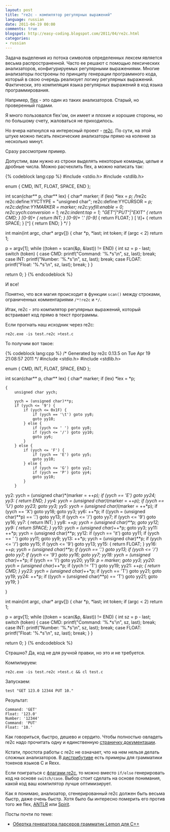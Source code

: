 ```yaml
---
layout: post
title: "re2c - компилятор регулярных выражений"
language: russian
date: 2011-04-19 00:00
comments: true
blogspot: http://easy-coding.blogspot.com/2011/04/re2c.html
categories: 
- russian
---
```

Задача выделения из потока символов определенных лексем является весьма распространенной. Часто ее решают с помощью лексических анализаторов, конфигурируемых регулярными выражениями. Многие анализаторы построены по принципу генерации программного кода, который в свою очередь реализует логику регулярных выражений. Фактически, это компиляция языка регулярных выражений в код языка программирования.

Например, [flex][] - это один из таких анализаторов. Старый, но проверенный годами.

[flex]: http://en.wikipedia.org/wiki/Flex_lexical_analyser

Я много пользовался flex'ом, он имеет и плохие и хорошие стороны, но по большому счету, жаловаться не приходилось.

Но вчера наткнулся на интересный проект - [re2c][]. По сути, на этой штуке можно писать лексические анализаторы прямо на коленке за несколько минут.

[re2c]: http://re2c.org/

Сразу рассмотрим пример.

Допустим, вам нужно из строки выделять некоторые команды, целые и дробные числа. Можно расчехлить flex, а можно написать так:

{% codeblock lang:cpp %}
#include <stdio.h>
#include <stdlib.h>

enum {
  CMD, INT, FLOAT, SPACE, END
};

int scan(char** p, char** lex)
{
    char* marker;
    if (lex) *lex = *p;
/*!re2c
        re2c:define:YYCTYPE  = "unsigned char";
        re2c:define:YYCURSOR = *p;
        re2c:define:YYMARKER = marker;
        re2c:yyfill:enable   = 0;
        re2c:yych:conversion = 1;
        re2c:indent:top      = 1;
        "GET"|"PUT"|"EXIT" { return CMD; }
        [0-9]+             { return INT; }
        [0-9]+ '.' [0-9]*  { return FLOAT; }
        [ \t]+             { return SPACE; }
        [^]                { return END; }
*/
}

int main(int argc, char* argv[]) {
  char *p, *last;
  int token;
  if (argc < 2) return 1;

  p = argv[1];
  while ((token = scan(&p, &last)) != END) {
    int sz = p - last;
    switch (token) {
      case CMD: printf("Command: '%.*s'\n", sz, last); break;
      case INT: printf("Number: '%.*s'\n", sz, last); break;
      case FLOAT: printf("Float: '%.*s'\n", sz, last); break;
    }
  }

  return 0;
}
{% endcodeblock %}

И все!

Понятно, что вся магия происходит в функции `scan()` между строками, ограниченных комментариями `/*!re2c` и `*/`.

Итак, re2c - это компилятор регулярных выражений, который встраивает код прямо в текст программы.

Если прогнать наш исходник через re2c:

    re2c.exe -is test.re2c >test.c

То получим вот такое:

{% codeblock lang:cpp %}
/* Generated by re2c 0.13.5 on Tue Apr 19 21:08:57 2011 */
#include <stdio.h>
#include <stdlib.h>

enum {
  CMD, INT, FLOAT, SPACE, END
};

int scan(char** p, char** lex)
{
    char* marker;
    if (lex) *lex = *p;

    {
        unsigned char yych;

        yych = (unsigned char)**p;
        if (yych <= '9') {
            if (yych <= 0x1F) {
                if (yych == '\t') goto yy8;
                goto yy10;
            } else {
                if (yych <= ' ') goto yy8;
                if (yych <= '/') goto yy10;
                goto yy6;
            }
        } else {
            if (yych <= 'F') {
                if (yych == 'E') goto yy5;
                goto yy10;
            } else {
                if (yych <= 'G') goto yy2;
                if (yych == 'P') goto yy4;
                goto yy10;
            }
        }
yy2:
        yych = (unsigned char)*(marker = ++*p);
        if (yych == 'E') goto yy24;
yy3:
        { return END; }
yy4:
        yych = (unsigned char)*(marker = ++*p);
        if (yych == 'U') goto yy23;
        goto yy3;
yy5:
        yych = (unsigned char)*(marker = ++*p);
        if (yych == 'X') goto yy18;
        goto yy3;
yy6:
        ++*p;
        if ((yych = (unsigned char)**p) == '.') goto yy13;
        if (yych <= '/') goto yy7;
        if (yych <= '9') goto yy16;
yy7:
        { return INT; }
yy8:
        ++*p;
        yych = (unsigned char)**p;
        goto yy12;
yy9:
        { return SPACE; }
yy10:
        yych = (unsigned char)*++*p;
        goto yy3;
yy11:
        ++*p;
        yych = (unsigned char)**p;
yy12:
        if (yych == '\t') goto yy11;
        if (yych == ' ') goto yy11;
        goto yy9;
yy13:
        ++*p;
        yych = (unsigned char)**p;
        if (yych <= '/') goto yy15;
        if (yych <= '9') goto yy13;
yy15:
        { return FLOAT; }
yy16:
        ++*p;
        yych = (unsigned char)**p;
        if (yych == '.') goto yy13;
        if (yych <= '/') goto yy7;
        if (yych <= '9') goto yy16;
        goto yy7;
yy18:
        yych = (unsigned char)*++*p;
        if (yych == 'I') goto yy20;
yy19:
        *p = marker;
        goto yy3;
yy20:
        yych = (unsigned char)*++*p;
        if (yych != 'T') goto yy19;
yy21:
        ++*p;
        { return CMD; }
yy23:
        yych = (unsigned char)*++*p;
        if (yych == 'T') goto yy21;
        goto yy19;
yy24:
        ++*p;
        if ((yych = (unsigned char)**p) == 'T') goto yy21;
        goto yy19;
    }

}

int main(int argc, char* argv[]) {
  char *p, *last;
  int token;
  if (argc < 2) return 1;

  p = argv[1];
  while ((token = scan(&p, &last)) != END) {
    int sz = p - last;
    switch (token) {
      case CMD: printf("Command: '%.*s'\n", sz, last); break;
      case INT: printf("Number: '%.*s'\n", sz, last); break;
      case FLOAT: printf("Float: '%.*s'\n", sz, last); break;
    }
  }

  return 0;
}
{% endcodeblock %}

Страшно? Да, код не для ручной правки, но это и не требуется.

Компилируем:

    re2c.exe -is test.re2c >test.c && cl test.c

Запускаем:

    test "GET 123.0 12344 PUT 10."

Результат:

    Command: 'GET'
    Float: '123.0'
    Number: '12344'
    Command: 'PUT'
    Float: '10.'

Как говориться, быстро, дешево и сердито. Чтобы полностью овладеть re2c надо прочитать одну и единственную [страничку документации][Документация].

[Документация]: http://re2c.org/manual.html

Кстати, простота работы с re2c не означает, что на нем нельзя делать сложных анализаторов. В [дистрибутиве][Дистрибутив] есть примеры для грамматики токенов языков C и Rexx.

[Дистрибутив]: http://sourceforge.net/projects/re2c/

Если поиграться с [флагами re2c][Флаги], то можно вместо `if/else` генерировать код на основе `switch/case`. Выбор стоит сделать на основе понимания, какой код ваш компилятор лучше оптимизирует.

[Флаги]: http://re2c.org/manual.html#lbAE

Как я понимаю, анализатор, сгенерированный re2c должен быть весьма быстр, даже очень быстр. Хотя было бы интересно померить его против того же flex, [ANTLR][] или [Spirit][].

[ANTLR]: http://www.antlr.org/
[Spirit]: http://www.boost.org/doc/libs/1_41_0/libs/spirit/doc/html/spirit/lex/tutorials/lexer_tutorials.html

Посты почти по теме:

* [Обертка генератора парсеров грамматик Lemon для C++][]

[Обертка генератора парсеров грамматик Lemon для C++]: /blog/russian/2009/07/06/wrapper-for-lemon/

